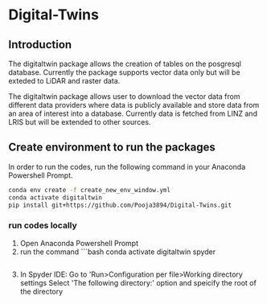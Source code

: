 # Digital-Twins

## Introduction

The digitaltwin package allows the creation of tables on the posgresql database. Currently the package supports vector data only but will be exteded to LiDAR and raster data.

The digitaltwin package allows user to download the vector data from different data providers where data is publicly available and store data from an area of interest into a database. Currently data is fetched from LINZ and LRIS but will be extended to other sources.

## Create environment to run the packages

In order to run the codes, run the following command in your Anaconda Powershell Prompt. 

```bash
conda env create -f create_new_env_window.yml
conda activate digitaltwin
pip install git+https://github.com/Pooja3894/Digital-Twins.git
```
### run codes locally

1. Open Anaconda Powershell Prompt
2. run the command ```bash 
   conda activate digitaltwin
   spyder
   ```
3. In Spyder IDE: Go to 'Run>Configuration per file>Working directory settings
   Select 'The following directory:' option and speicify the root of the directory 
